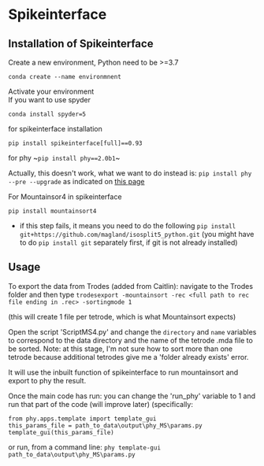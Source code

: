 # Spikeinterface
## Installation of Spikeinterface

Create a new environment, Python need to be >=3.7

```
conda create --name environmnent
```
Activate your environment  
If you want to use spyder
```
conda install spyder=5
```
for spikeinterface installation
```
pip install spikeinterface[full]==0.93
```
for phy
~`pip install phy==2.0b1`~

Actually, this doesn't work, what we want to do instead is:
`pip install phy --pre --upgrade` as indicated on [this page](https://github.com/cortex-lab/phy)

For Mountainsor4 in spikeinterface
```
pip install mountainsort4
```
- if this step fails, it means you need to do the following
`pip install git+https://github.com/magland/isosplit5_python.git`
(you might have to do `pip install git` separately first, if git is not already installed)

## Usage
To export the data from Trodes (added from Caitlin): 
navigate to the Trodes folder and then type 
`trodesexport -mountainsort -rec <full path to rec file ending in .rec> -sortingmode 1`

(this will create 1 file per tetrode, which is what Mountainsort expects)

Open the script 'ScriptMS4.py' and change the `directory` and `name` variables to correspond to the data directory and the name of the tetrode .mda file to be sorted.
Note: at this stage, I'm not sure how to sort more than one tetrode because additional tetrodes give me a 'folder already exists' error.

It will use the inbuilt function of spikeinterface to run mountainsort and export to phy the result.



Once the main code has run: you can change the 'run_phy' variable to 1 and run that part of the code (will improve later)
(specifically: 
```
from phy.apps.template import template_gui
this_params_file = path_to_data\output\phy_MS\params.py
template_gui(this_params_file)
```

or run, from a command line:
`phy template-gui path_to_data\output\phy_MS\params.py`
